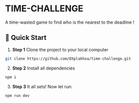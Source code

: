 # TIME-CHALLENGE
A time-wasted game to find who is the nearest to the deadline !

## 🚀 Quick Start

1. **Step 1**
   Clone the project to your local computer
  ```sh
  git clone https://github.com/OXplakhoa/time-challenge.git
  ```
2. **Step 2**
  Install all dependencies
  ```sh
  npm i
  ```
3. **Step 3**
  It all sets! Now let run:
  ```sh
  npm run dev
  ```
